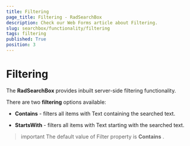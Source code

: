 ```yaml
---
title: Filtering
page_title: Filtering - RadSearchBox
description: Check our Web Forms article about Filtering.
slug: searchbox/functionality/filtering
tags: filtering
published: True
position: 3
---
```


# Filtering



The **RadSearchBox** provides inbuilt server-side filtering functionality.

There are two **filtering** options available:

* **Contains** - filters all items with Text containing the searched text.

* **StartsWith** - filters all items with Text starting with the searched text.

>important The default value of Filter property is **Contains** .
>

